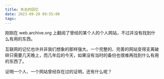 ```yaml
---
title: 失去的回忆
date: 2023-09-20 09:55:00
tags:
---
```


刚刚在 web.archive.org 上翻阅了曾经的某个人的个人网站，不过并没有找到什么有用的东西。

互联网的记忆也许并非我们想象的那样强大。一个完整的、完善的网站变得支离破碎只需要几天晚上，而几年后的今天，如果没有当时的备份也很难再找到什么有用的东西了。

证明一个人、一个网站曾经存在过的证明，还有什么呢？
